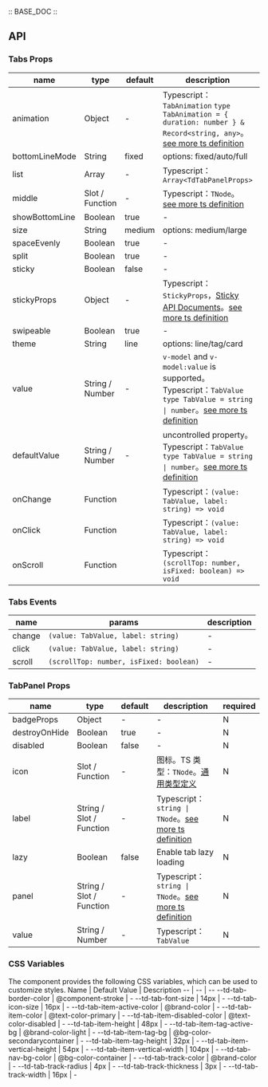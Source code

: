:: BASE_DOC ::

## API

### Tabs Props

name | type | default | description | required
-- | -- | -- | -- | --
animation | Object | - | Typescript：`TabAnimation` `type TabAnimation = { duration: number } & Record<string, any>`。[see more ts definition](https://github.com/Tencent/tdesign-mobile-vue/tree/develop/src/tabs/type.ts) | N
bottomLineMode | String | fixed | options: fixed/auto/full | N
list | Array | - | Typescript：`Array<TdTabPanelProps>` | N
middle | Slot / Function | - | Typescript：`TNode`。[see more ts definition](https://github.com/Tencent/tdesign-mobile-vue/blob/develop/src/common.ts) | N
showBottomLine | Boolean | true | \- | N
size | String | medium | options: medium/large | N
spaceEvenly | Boolean | true | \- | N
split | Boolean | true | \- | N
sticky | Boolean | false | \- | N
stickyProps | Object | - | Typescript：`StickyProps`，[Sticky API Documents](./sticky?tab=api)。[see more ts definition](https://github.com/Tencent/tdesign-mobile-vue/tree/develop/src/tabs/type.ts) | N
swipeable | Boolean | true | \- | N
theme | String | line | options: line/tag/card | N
value | String / Number | - | `v-model` and `v-model:value` is supported。Typescript：`TabValue` `type TabValue = string \| number`。[see more ts definition](https://github.com/Tencent/tdesign-mobile-vue/tree/develop/src/tabs/type.ts) | N
defaultValue | String / Number | - | uncontrolled property。Typescript：`TabValue` `type TabValue = string \| number`。[see more ts definition](https://github.com/Tencent/tdesign-mobile-vue/tree/develop/src/tabs/type.ts) | N
onChange | Function |  | Typescript：`(value: TabValue, label: string) => void`<br/> | N
onClick | Function |  | Typescript：`(value: TabValue, label: string) => void`<br/> | N
onScroll | Function |  | Typescript：`(scrollTop: number, isFixed: boolean) => void`<br/> | N

### Tabs Events

name | params | description
-- | -- | --
change | `(value: TabValue, label: string)` | \-
click | `(value: TabValue, label: string)` | \-
scroll | `(scrollTop: number, isFixed: boolean)` | \-


### TabPanel Props

name | type | default | description | required
-- | -- | -- | -- | --
badgeProps | Object | - | \- | N
destroyOnHide | Boolean | true | \- | N
disabled | Boolean | false | \- | N
icon | Slot / Function | - | 图标。TS 类型：`TNode`。[通用类型定义](https://github.com/Tencent/tdesign-mobile-vue/blob/develop/src/common.ts) | N
label | String / Slot / Function | - | Typescript：`string \| TNode`。[see more ts definition](https://github.com/Tencent/tdesign-mobile-vue/blob/develop/src/common.ts) | N
lazy | Boolean | false | Enable tab lazy loading | N
panel | String / Slot / Function | - | Typescript：`string \| TNode`。[see more ts definition](https://github.com/Tencent/tdesign-mobile-vue/blob/develop/src/common.ts) | N
value | String / Number | - | Typescript：`TabValue` | N

### CSS Variables

The component provides the following CSS variables, which can be used to customize styles.
Name | Default Value | Description 
-- | -- | --
--td-tab-border-color | @component-stroke | - 
--td-tab-font-size | 14px | - 
--td-tab-icon-size | 16px | - 
--td-tab-item-active-color | @brand-color | - 
--td-tab-item-color | @text-color-primary | - 
--td-tab-item-disabled-color | @text-color-disabled | - 
--td-tab-item-height | 48px | - 
--td-tab-item-tag-active-bg | @brand-color-light | - 
--td-tab-item-tag-bg | @bg-color-secondarycontainer | - 
--td-tab-item-tag-height | 32px | - 
--td-tab-item-vertical-height | 54px | - 
--td-tab-item-vertical-width | 104px | - 
--td-tab-nav-bg-color | @bg-color-container | - 
--td-tab-track-color | @brand-color | - 
--td-tab-track-radius | 4px | - 
--td-tab-track-thickness | 3px | - 
--td-tab-track-width | 16px | - 
